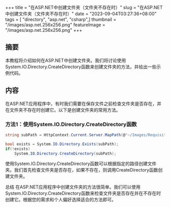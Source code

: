 +++
title = "在ASP.NET中创建文件夹（文件夹不存在时）"
slug = "在ASP.NET中创建文件夹（文件夹不存在时）"
date = "2023-09-04T03:27:36+08:00"
tags = [ "directory", "asp.net", "csharp",]
thumbnail = "/images/asp.net.256x256.png"
featureImage = "/images/asp.net.256x256.png"
+++


## 摘要
本教程将介绍如何在ASP.NET中创建文件夹。我们将讨论使用System.IO.Directory.CreateDirectory函数来创建文件夹的方法，并给出一些示例代码。

## 内容
在ASP.NET应用程序中，有时我们需要在保存文件之前检查文件夹是否存在，并在文件夹不存在时创建它。以下是创建文件夹的常用方法。

### 方法1：使用System.IO.Directory.CreateDirectory函数
```csharp
string subPath = HttpContext.Current.Server.MapPath(@"~/Images/RequisitionBarCode/");

bool exists = System.IO.Directory.Exists(subPath);
if(!exists)
    System.IO.Directory.CreateDirectory(subPath);
```
使用System.IO.Directory.CreateDirectory函数可以根据指定的路径创建文件夹。我们首先检查文件夹是否存在，如果不存在，则调用CreateDirectory函数创建文件夹。

总结
在ASP.NET应用程序中创建文件夹的方法很简单。我们可以使用System.IO.Directory.CreateDirectory函数来检查文件夹是否存在并在不存在时创建它。根据您的需求和个人偏好选择适合的方法即可。


